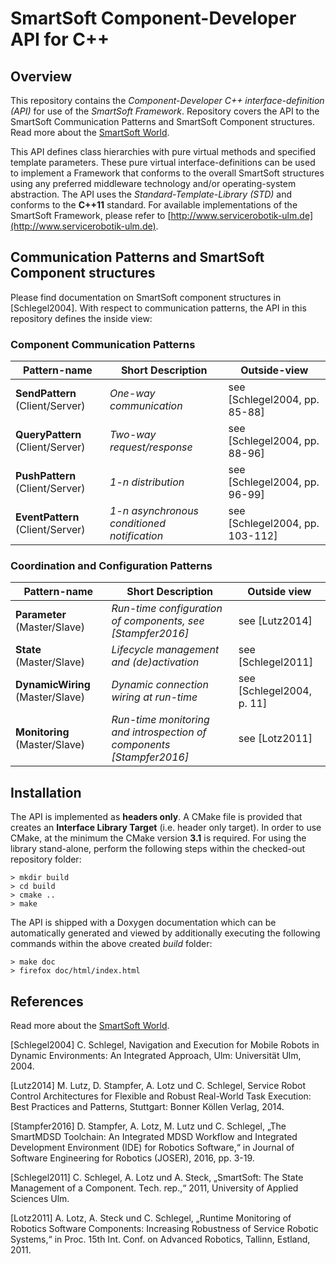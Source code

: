 # SmartSoft Component-Developer API for C++

## Overview

This repository contains the *Component-Developer C++ interface-definition (API)* for use of the *SmartSoft Framework*. Repository covers the API to the SmartSoft Communication Patterns and SmartSoft Component structures. Read more about the [SmartSoft World](http://www.servicerobotik-ulm.de/drupal/?q=node/7).

This API defines class hierarchies with pure virtual methods and specified template parameters. These pure virtual interface-definitions can be used to implement a Framework that conforms to the overall SmartSoft structures using any preferred middleware technology and/or operating-system abstraction. The API uses the *Standard-Template-Library (STD)* and conforms to the **C++11** standard. For available implementations of the SmartSoft Framework, please refer to [http://www.servicerobotik-ulm.de](http://www.servicerobotik-ulm.de).

## Communication Patterns and SmartSoft Component structures

Please find documentation on SmartSoft component structures in [Schlegel2004]. With respect to communication patterns, the API in this repository defines the inside view:

### Component Communication Patterns

| Pattern-name     | Short Description | Outside-view |
|------------------|-------------------|-----------|
| **SendPattern** (Client/Server) | *One-way communication* | see [Schlegel2004, pp. 85-88] |
| **QueryPattern** (Client/Server) | *Two-way request/response* | see [Schlegel2004, pp. 88-96] |
| **PushPattern** (Client/Server)| *1-n distribution* |  see [Schlegel2004, pp. 96-99] |
| **EventPattern** (Client/Server) | *1-n asynchronous conditioned notification* | see [Schlegel2004, pp. 103-112] |

### Coordination and Configuration Patterns

| Pattern-name     | Short Description | Outside view |
|------------------|-------------------|-----------|
| **Parameter** (Master/Slave) | *Run-time configuration of components, see [Stampfer2016]* | see [Lutz2014] |
| **State** (Master/Slave) | *Lifecycle management and (de)activation* | see [Schlegel2011] |
| **DynamicWiring** (Master/Slave) | *Dynamic connection wiring at run-time* | see [Schlegel2004, p. 11] |
| **Monitoring** (Master/Slave) | *Run-time monitoring and introspection of components [Stampfer2016]* | see [Lotz2011] |

## Installation

The API is implemented as **headers only**. A CMake file is provided that creates an **Interface Library Target** (i.e. header only target). In order to use CMake, at the minimum the CMake version **3.1** is required. For using the library stand-alone, perform the following steps within the checked-out repository folder:

```
> mkdir build
> cd build
> cmake ..
> make
```

The API is shipped with a Doxygen documentation which can be automatically generated and viewed by additionally executing the following commands within the above created *build* folder:

```
> make doc
> firefox doc/html/index.html
```


## References

Read more about the [SmartSoft World](http://www.servicerobotik-ulm.de/drupal/?q=node/7).

[Schlegel2004] C. Schlegel, Navigation and Execution for Mobile Robots in Dynamic Environments: An Integrated Approach, Ulm: Universität Ulm, 2004.

[Lutz2014] M. Lutz, D. Stampfer, A. Lotz und C. Schlegel, Service Robot Control Architectures for Flexible
and Robust Real-World Task Execution: Best Practices and Patterns, Stuttgart: Bonner Köllen
Verlag, 2014.

[Stampfer2016] D. Stampfer, A. Lotz, M. Lutz und C. Schlegel, „The SmartMDSD Toolchain: An Integrated MDSD Workflow and Integrated Development Environment (IDE) for Robotics Software,“ in
Journal of Software Engineering for Robotics (JOSER), 2016, pp. 3-19.

[Schlegel2011] C. Schlegel, A. Lotz und A. Steck, „SmartSoft: The State Management of a Component. Tech. rep.,“ 2011, University of Applied Sciences Ulm.

[Lotz2011] A. Lotz, A. Steck und C. Schlegel, „Runtime Monitoring of Robotics Software Components:
Increasing Robustness of Service Robotic Systems,“ in Proc. 15th Int. Conf. on Advanced
Robotics, Tallinn, Estland, 2011.
